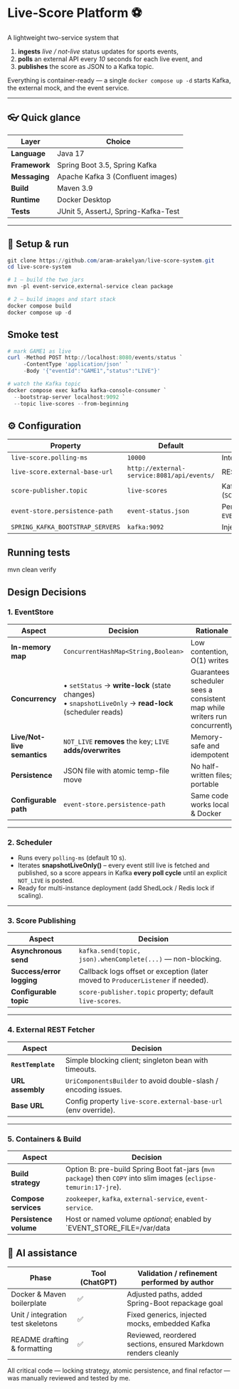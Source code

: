 # Live-Score Platform ⚽️

A lightweight two-service system that

1. **ingests** _live / not-live_ status updates for sports events,
2. **polls** an external API every _10_ seconds for each live event, and
3. **publishes** the score as JSON to a Kafka topic.

Everything is container-ready — a single `docker compose up -d` starts Kafka, the external mock, and the event service.

---

## 👓 Quick glance

| Layer | Choice                              |
|-------|-------------------------------------|
| **Language** | Java 17                             |
| **Framework** | Spring Boot 3.5, Spring Kafka       |
| **Messaging** | Apache Kafka 3 (Confluent images)   |
| **Build** | Maven 3.9                           |
| **Runtime** | Docker Desktop                      |
| **Tests** | JUnit 5, AssertJ, Spring-Kafka-Test |

---

## 🚀 Setup & run

```powershell
git clone https://github.com/aram-arakelyan/live-score-system.git
cd live-score-system

# 1 – build the two jars
mvn -pl event-service,external-service clean package

# 2 – build images and start stack
docker compose build
docker compose up -d
```

## Smoke test
```powershell
# mark GAME1 as live
curl -Method POST http://localhost:8080/events/status `
     -ContentType 'application/json' `
     -Body '{"eventId":"GAME1","status":"LIVE"}'

# watch the Kafka topic
docker compose exec kafka kafka-console-consumer `
  --bootstrap-server localhost:9092 `
  --topic live-scores --from-beginning
```
## ⚙️ Configuration
| Property                         | Default                                    | Comment / Override                                         |
| -------------------------------- | ------------------------------------------ | ---------------------------------------------------------- |
| `live-score.polling-ms`          | `10000`                                    | Interval between polls (ms)                                |
| `live-score.external-base-url`   | `http://external-service:8081/api/events/` | REST source                                                |
| `score-publisher.topic`          | `live-scores`                              | Kafka topic to write to (`SCORE_TOPIC=…`)                  |
| `event-store.persistence-path`   | `event-status.json`                        | Persisted JSON state (mount with `EVENT_STORE_FILE=/data/state.json`) |
| `SPRING_KAFKA_BOOTSTRAP_SERVERS` | `kafka:9092`                               | Injected by Compose                                        |

## Running tests
mvn clean verify

##  Design Decisions

### 1. EventStore

| Aspect | Decision | Rationale |
|--------|----------|-----------|
| **In-memory map** | `ConcurrentHashMap<String,Boolean>` | Low contention, O(1) writes |
| **Concurrency** | • `setStatus` → **write-lock** (state changes)<br>• `snapshotLiveOnly` → **read-lock** (scheduler reads) | Guarantees scheduler sees a consistent map while writers run concurrently |
| **Live/Not-live semantics** | `NOT_LIVE` **removes** the key; `LIVE` **adds/overwrites** | Memory-safe and idempotent |
| **Persistence** | JSON file with atomic temp-file move | No half-written files; portable |
| **Configurable path** | `event-store.persistence-path` | Same code works local & Docker |

---

### 2. Scheduler

* Runs every `polling-ms` (default 10 s).
* Iterates **snapshotLiveOnly()** – every event still live is fetched and
  published, so a score appears in Kafka **every poll cycle** until an explicit
  `NOT_LIVE` is posted.
* Ready for multi-instance deployment (add ShedLock / Redis lock if scaling).
---

### 3. Score Publishing

| Aspect | Decision |
|--------|----------|
| **Asynchronous send** | `kafka.send(topic, json).whenComplete(...)` — non-blocking. |
| **Success/error logging** | Callback logs offset or exception (later moved to `ProducerListener` if needed). |
| **Configurable topic** | `score-publisher.topic` property; default `live-scores`. |

---

### 4. External REST Fetcher

| Aspect | Decision |
|--------|----------|
| **`RestTemplate`** | Simple blocking client; singleton bean with timeouts. |
| **URL assembly** | `UriComponentsBuilder` to avoid double-slash / encoding issues. |
| **Base URL** | Config property `live-score.external-base-url` (env override). |

---

### 5. Containers & Build

| Aspect | Decision |
|--------|----------|
| **Build strategy** | Option B: pre-build Spring Boot fat-jars (`mvn package`) then `COPY` into slim images (`eclipse-temurin:17-jre`). |
| **Compose services** | `zookeeper`, `kafka`, `external-service`, `event-service`. |
| **Persistence volume** | Host or named volume *optional*; enabled by `EVENT_STORE_FILE=/var/data


## 🤖 AI assistance
| Phase                             | Tool (ChatGPT) | Validation / refinement performed by author                    |
| --------------------------------- | -------------- | -------------------------------------------------------------- |
| Docker & Maven boilerplate        | ✅              | Adjusted paths, added Spring-Boot repackage goal               |
| Unit / integration test skeletons | ✅              | Fixed generics, injected mocks, embedded Kafka                 |
| README drafting & formatting      | ✅              | Reviewed, reordered sections, ensured Markdown renders cleanly |

All critical code — locking strategy, atomic persistence, and final refactor — was manually reviewed and tested by me.